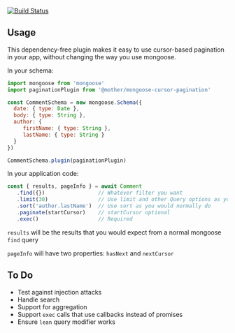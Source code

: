 [![Build Status](https://travis-ci.org/mother/mongoose-cursor-pagination.svg?branch=master)](https://travis-ci.org/mother/mongoose-cursor-pagination)

## Usage

This dependency-free plugin makes it easy to use cursor-based pagination in your app, without
changing the way you use mongoose.

In your schema:

```javascript
import mongoose from 'mongoose'
import paginationPlugin from '@mother/mongoose-cursor-pagination'

const CommentSchema = new mongoose.Schema({
  date: { type: Date },
  body: { type: String },
  author: {
     firstName: { type: String },
     lastName: { type: String }
  }
})

CommentSchema.plugin(paginationPlugin)
```

In your application code:

```javascript
const { results, pageInfo } = await Comment
   .find({})                 // Whatever filter you want
   .limit(30)                // Use limit and other Query options as you normally would
   .sort('author.lastName')  // Use sort as you would normally do
   .paginate(startCursor)    // startCursor optional
   .exec()                   // Required
```

`results` will be the results that you would expect from a normal mongoose `find` query

`pageInfo` will have two properties: `hasNext` and `nextCursor`

## To Do
- Test against injection attacks
- Handle search
- Support for aggregation
- Support `exec` calls that use callbacks instead of promises
- Ensure `lean` query modifier works
